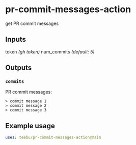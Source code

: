# pr-commit-messages-action

get PR commit messages

## Inputs

token _(gh token)_
num_commits _(default: 5)_

## Outputs

### `commits`

PR commit messages:

```
> commit message 1
> commit message 2
> commit message 3
```

## Example usage

```yaml
uses: teebu/pr-commit-messages-action@main
```
